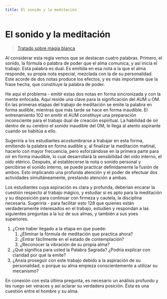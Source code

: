```yaml
---
title: El sonido y la meditación
---
```


# El sonido y la meditación

> [Tratado sobre magia blanca](/tratado-sobre-magia-blanca/regla-4#en127)

Al considerar esta regla vemos que se destacan cuatro palabras. Primero, el sonido, la fórmula o palabra de poder que el alma comunica, y así inicia el trabajo. Esta palabra es dual. Es emitida en esa nota a la que el alma responde, su propia nota especial, mezclada con la de su personalidad. Este acorde de dos notas produce los efectos, y es más importante que la frase hecha, que constituye la palabra de poder.

He aquí el problema - emitir estas dos notas en forma sincronizada y con la mente enfocada. Aquí reside una clave para la significación del AUM u OM. En las primeras etapas del trabajo de meditación se emite la palabra en forma audible, mientras que más tarde se hace en forma inaudible. El entrenamiento <pin lang="es">102</pin> en emitir el AUM constituye una preparación inconsciente para el trabajo dual de creación espiritual. La habilidad de oír dentro de su cerebro el sonido inaudible del OM, le llega al atento aspirante cuando se habitúa a ello.

Sugeriría a los estudiantes acostumbrarse a trabajar en esta forma, emitiendo la palabra en forma audible y, al finalizar la meditación matinal, hacerlo con mayor frecuencia, pero esforzándose en la primera parte para oír en forma inaudible, lo cual desarrollará la sensibilidad del oído interno, el oído etérico. Después, al establecerse la nota o sonido personal y percibirse el sonido interno, se puede practicar definidamente la fusión de ambos. Esto implicando una profunda atención y el poder de efectuar dos actividades simultáneamente, prestando atención a ambas.

Los estudiantes cuya aspiración es clara y profunda, deberían encarar la cuestión respecto al trabajo mágico, y estudiar si es apto para la meditación y su disposición para continuar con firmeza y cautela, la disciplina necesaria. Sugeriría - para facilitar esto <pin lang="en">128</pin> que quienes están verdaderamente interesados en el trabajo, estudien y respondan a las siguientes preguntas a la luz de sus almas, y también a sus yoes superiores.

1. ¿Cree haber llegado a la etapa en que puede:
   1. ¿Eliminar la fórmula de meditación que practica ahora?
   2. ¿Entrar fácilmente en el estado de contemplación?
   3. ¿Reconocer la vibración de su propia alma?
2. ¿Qué significa para usted la Palabra Sagrada? ¿Podría explicar con claridad por qué la emite?
3. ¿Ansía proseguir con este trabajo debido a la aspiración de su personalidad, o porque su alma empieza conscientemente a utilizar su mecanismo?

En conexión con esta última pregunta, es necesario un análisis profundo y les ruego ser veraces y así aclarar su verdadera posición. Ésta es una cuestión entre el hombre y su alma.
